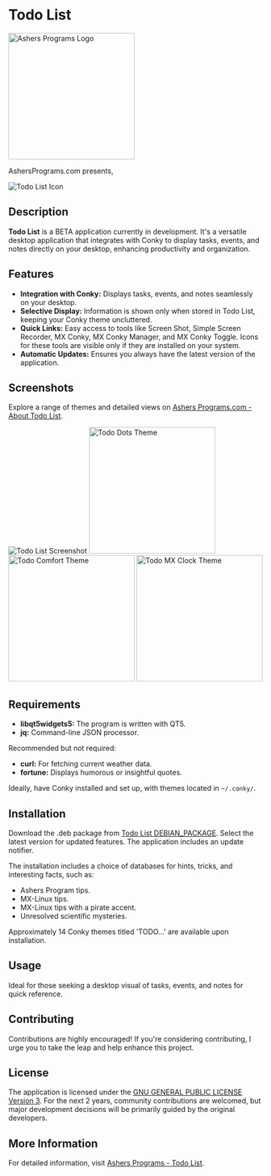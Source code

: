# Todo List

<img src="https://ashersprograms.com/img/logo.png" width="250" alt="Ashers Programs Logo">

AshersPrograms.com presents,

![Todo List Icon](https://ashersprograms.com/img/todoList_icon.png) 

## Description
**Todo List** is a BETA application currently in development. It's a versatile desktop application that integrates with Conky to display tasks, events, and notes directly on your desktop, enhancing productivity and organization.

## Features
- **Integration with Conky:** Displays tasks, events, and notes seamlessly on your desktop.
- **Selective Display:** Information is shown only when stored in Todo List, keeping your Conky theme uncluttered.
- **Quick Links:** Easy access to tools like Screen Shot, Simple Screen Recorder, MX Conky, MX Conky Manager, and MX Conky Toggle. Icons for these tools are visible only if they are installed on your system.
- **Automatic Updates:** Ensures you always have the latest version of the application.

## Screenshots
Explore a range of themes and detailed views on [Ashers Programs.com - About Todo List](https://ashersprograms.com/?program=todolist#About).

![Todo List Screenshot](https://www.ashersprograms.com/img/todolist/Screenshot_2.png)
<img src="https://ashersprograms.com/img/conkythemes/Todo-Dots.png" width="250" alt="Todo Dots Theme">
<img src="https://ashersprograms.com/img/conkythemes/Todo-Comfort.png" width="250" alt="Todo Comfort Theme">
<img src="https://ashersprograms.com/img/conkythemes/Todo-MX-Clock.png" width="250" alt="Todo MX Clock Theme">

## Requirements

- **libqt5widgets5:** The program is written with QT5.
- **jq:** Command-line JSON processor.

Recommended but not required:
- **curl:** For fetching current weather data.
- **fortune:** Displays humorous or insightful quotes.

Ideally, have Conky installed and set up, with themes located in `~/.conky/`.

## Installation

Download the .deb package from [Todo List DEBIAN_PACKAGE](https://github.com/Asher-Simcha/Todo/tree/main/DEBIAN_PACKAGE). Select the latest version for updated features. The application includes an update notifier.

The installation includes a choice of databases for hints, tricks, and interesting facts, such as:
- Ashers Program tips.
- MX-Linux tips.
- MX-Linux tips with a pirate accent.
- Unresolved scientific mysteries.

Approximately 14 Conky themes titled 'TODO...' are available upon installation.

## Usage
Ideal for those seeking a desktop visual of tasks, events, and notes for quick reference.

## Contributing
Contributions are highly encouraged! If you're considering contributing, I urge you to take the leap and help enhance this project.

## License
The application is licensed under the [GNU GENERAL PUBLIC LICENSE Version 3](LICENSE_LINK). For the next 2 years, community contributions are welcomed, but major development decisions will be primarily guided by the original developers.

## More Information
For detailed information, visit [Ashers Programs - Todo List](http://192.168.12.177/ashersprograms.com/index.php?program=todolist).
